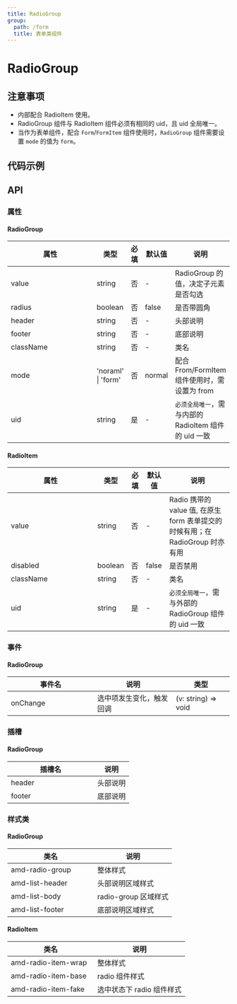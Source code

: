 ```yaml
---
title: RadioGroup
group:
  path: /form
  title: 表单类组件
---
```

# RadioGroup

## 注意事项
- 内部配合 RadioItem 使用。
- RadioGroup 组件与 RadioItem 组件必须有相同的 uid，且 uid 全局唯一。
- 当作为表单组件，配合 `Form`/`FormItem` 组件使用时，`RadioGroup` 组件需要设置 `mode` 的值为 `form`。

## 代码示例

<code src='../../demo/pages/RadioGroup'></code>

## API

### 属性
#### RadioGroup
| 属性 | 类型 | 必填 | 默认值 | 说明 |
| -----|-----|-----|-----|----- |
| value | string | 否 | - | RadioGroup 的值，决定子元素是否勾选 |
| radius | boolean | 否 | false | 是否带圆角 |
| header | string | 否 | - | 头部说明 |
| footer | string | 否 | - | 底部说明 |
| className | string | 否 | - | 类名 |
| mode | 'noraml' &verbar; 'form' | 否 | normal | 配合From/FormItem组件使用时，需设置为 from |
| uid | string | 是 | - | `必须全局唯一`，需与内部的 RadioItem 组件的 uid 一致 |

#### RadioItem
| 属性 | 类型 | 必填 | 默认值 | 说明 |
| -----|-----|-----|-----|----- |
| value | string | 否 | - | Radio 携带的 value 值, 在原生 form 表单提交的时候有用；在 RadioGroup 时亦有用 |
| disabled | boolean | 否 | false | 是否禁用 |
| className | string | 否 | - | 类名 |
| uid | string | 是 | - | `必须全局唯一`，需与外部的 RadioGroup 组件的 uid 一致 |

### 事件
#### RadioGroup
| 事件名 | 说明 | 类型 |
| -----|-----|-----|
| onChange | 选中项发生变化，触发回调 | (v: string) => void |

### 插槽
#### RadioGroup
| 插槽名 | 说明 |
| -----|-----|
| header | 头部说明  |
| footer | 底部说明 |

### 样式类
#### RadioGroup
| 类名 | 说明 |
| -----|-----|
| amd-radio-group | 整体样式 |
| amd-list-header | 头部说明区域样式 |
| amd-list-body | radio-group 区域样式 |
| amd-list-footer | 底部说明区域样式 |

#### RadioItem
| 类名 | 说明 |
| -----|-----|
| amd-radio-item-wrap | 整体样式 |
| amd-radio-item-base | radio 组件样式 |
| amd-radio-item-fake | 选中状态下 radio 组件样式 |

<style> 
table th:first-of-type { width: 180px; } 
.__dumi-default-layout-content article table:first-of-type th:nth-of-type(2)  {
    width: 140px
} 
.__dumi-default-layout-content article table:first-of-type th:nth-of-type(3)  {
    width: 30px
} 
.__dumi-default-layout-content article table:first-of-type th:nth-of-type(4)  {
    width: 50px
} 
.__dumi-default-layout-content article table:nth-of-type(2) th:nth-of-type(2)  {
    width: 140px
} 
.__dumi-default-layout-content article table:nth-of-type(2) th:nth-of-type(3)  {
    width: 30px
} 
.__dumi-default-layout-content article table:nth-of-type(2) th:nth-of-type(4)  {
    width: 50px
} 
</style> 